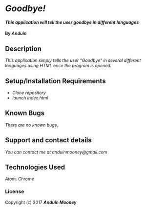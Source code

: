 # _Goodbye!_

#### _This application will tell the user goodbye in different languages_

#### By _**Anduin**_

## Description

_This application simply tells the user "Goodbye" in several different languages using HTML once the program is opened._

## Setup/Installation Requirements

* _Clone repository_
* _launch index.html_

## Known Bugs

_There are no known bugs._

## Support and contact details

_You can contact me at anduinmooney@gmail.com_

## Technologies Used

_Atom, Chrome_

### License


Copyright (c) 2017 **_Anduin Mooney_**
